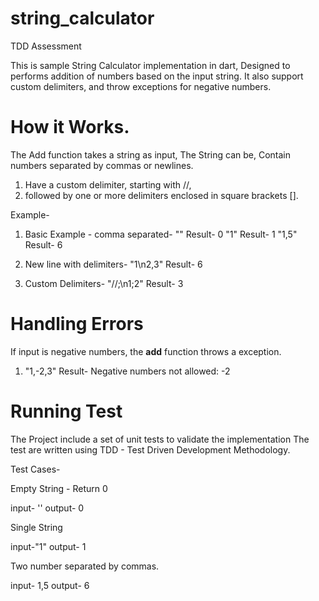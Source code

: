 # string_calculator
 TDD Assessment


This is sample String Calculator implementation in dart, Designed to performs addition of numbers based on the input string. 
It also support custom delimiters, and throw exceptions for negative numbers.


# How it Works.

The Add function takes a string as input, The String can be,
Contain numbers separated by commas or newlines.
1. Have a custom delimiter, starting with //, 
2. followed by one or more delimiters enclosed in square brackets [].

Example-
1. Basic Example - comma separated-
""
Result- 0
"1"
Result- 1
"1,5"
Result- 6

2. New line with delimiters-
"1\n2,3"
Result- 6

3. Custom Delimiters-
"//;\n1;2"
Result- 3

# Handling Errors

If input is negative numbers, the **add** function  throws a exception.
1. "1,-2,3"
Result- Negative numbers not allowed: -2

# Running Test

The Project include a set of  unit tests to validate  the implementation
The test are written using TDD - Test Driven Development Methodology.

Test Cases- 

Empty String - Return 0

input- ''
output- 0

Single String

input-"1"
output- 1

Two number separated by commas.

input- 1,5
output- 6

